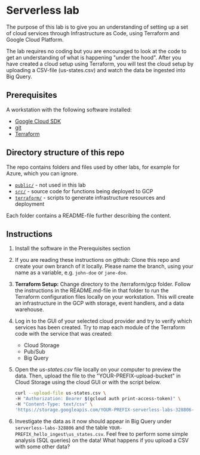 # Serverless lab

The purpose of this lab is to give you an understanding of setting up a set of cloud services through Infrastructure as Code, using Terraform and Google Cloud Platform.

The lab requires no coding but you are encouraged to look at the code to get an understanding of what is happening "under the hood". After you have created a cloud setup using Terraform, you will test the cloud setup by uploading a CSV-file (us-states.csv) and watch the data be ingested into Big Query.

## Prerequisites

A workstation with the following software installed:

* [Google Cloud SDK](https://cloud.google.com/sdk)
* [git](https://git-scm.com/)
* [Terraform](https://learn.hashicorp.com/tutorials/terraform/install-cli)

## Directory structure of this repo

The repo contains folders and files used by other labs, for example for Azure, which you can ignore. 

* [`public/`](./public)  - not used in this lab
* [`src/`](./src)  - source code for functions being deployed to GCP
* [`terraform/`](./terraform)  - scripts to generate infrastructure resources and deployment

Each folder contains a README-file further describing the content.

## Instructions

1. Install the software in the Prerequisites section

1. If you are reading these instructions on github: Clone this repo and create your own branch of it locally. Please name the branch, using your name as a variable, e.g. `john-doe` or `jane-doe`.

1. **Terraform Setup:** Change directory to the /terraform/gcp folder. Follow the instructions in the README.md-file in that folder to run the Terraform configuration files locally on your workstation. This will create an infrastructure in the GCP with storage, event handlers, and a data warehouse.

1. Log in to the GUI of your selected cloud provider and try to verify which services has been created. Try to map each module of the Terraform code with the service that was created:

    - Cloud Storage
    - Pub/Sub
    - Big Query

1. Open the *us-states.csv* file locally on your computer to preview the data. Then, upload the file to the "YOUR-PREFIX-upload-bucket" in Cloud Storage using the cloud GUI or with the script below. 

    ```sh
    curl --upload-file us-states.csv \
    -H "Authorization: Bearer $(gcloud auth print-access-token)" \
    -H "Content-Type: text/csv" \
    'https://storage.googleapis.com/YOUR-PREFIX-serverless-labs-328806-upload-bucket/us-states.csv'
    ```

1. Investigate the data as it now should appear in Big Query under `serverless-labs-328806` and the table `YOUR-PREFIX_hello_ingest\us_states.csv`. Feel free to perform some simple analysis (SQL queries) on the data! What happens if you upload a CSV with some other data?

